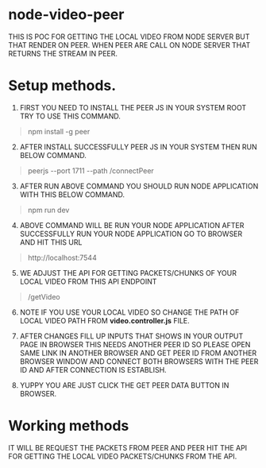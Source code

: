 # node-video-peer
THIS IS POC FOR GETTING THE LOCAL VIDEO FROM NODE SERVER BUT THAT RENDER ON PEER. WHEN PEER ARE CALL ON NODE SERVER THAT RETURNS THE STREAM IN PEER.


# Setup methods.

1. FIRST YOU NEED TO INSTALL THE PEER JS IN YOUR SYSTEM ROOT TRY TO USE THIS COMMAND.
> npm install -g peer

2. AFTER INSTALL SUCCESSFULLY PEER JS IN YOUR SYSTEM THEN RUN BELOW COMMAND.
> peerjs --port 1711 --path /connectPeer

3. AFTER RUN ABOVE COMMAND YOU SHOULD RUN NODE APPLICATION WITH THIS BELOW COMMAND.
> npm run dev

4. ABOVE COMMAND WILL BE RUN YOUR NODE APPLICATION AFTER SUCCESSFULLY RUN YOUR NODE APPLICATION GO TO BROWSER AND HIT THIS URL
> http://localhost:7544

5. WE ADJUST THE API FOR GETTING PACKETS/CHUNKS OF YOUR LOCAL VIDEO FROM THIS API ENDPOINT
> /getVideo

6. NOTE IF YOU USE YOUR LOCAL VIDEO SO CHANGE THE PATH OF LOCAL VIDEO PATH FROM **video.controller.js** FILE.

7. AFTER CHANGES FILL UP INPUTS THAT SHOWS IN YOUR OUTPUT PAGE IN BROWSER THIS NEEDS ANOTHER PEER ID SO PLEASE OPEN SAME LINK IN ANOTHER BROWSER AND GET PEER ID FROM ANOTHER BROWSER WINDOW AND CONNECT BOTH BROWSERS WITH THE PEER ID AND AFTER CONNECTION IS ESTABLISH.

8. YUPPY YOU ARE JUST CLICK THE GET PEER DATA BUTTON IN BROWSER.


# Working methods 

IT WILL BE REQUEST THE PACKETS FROM PEER AND PEER HIT THE API FOR GETTING THE LOCAL VIDEO PACKETS/CHUNKS FROM THE API.